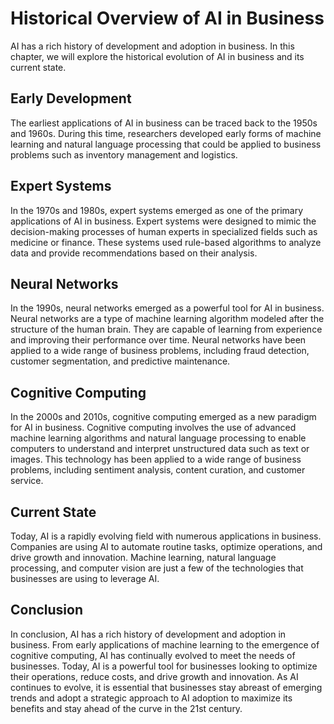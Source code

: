 Historical Overview of AI in Business
==============================================================================

AI has a rich history of development and adoption in business. In this chapter, we will explore the historical evolution of AI in business and its current state.

Early Development
-----------------

The earliest applications of AI in business can be traced back to the 1950s and 1960s. During this time, researchers developed early forms of machine learning and natural language processing that could be applied to business problems such as inventory management and logistics.

Expert Systems
--------------

In the 1970s and 1980s, expert systems emerged as one of the primary applications of AI in business. Expert systems were designed to mimic the decision-making processes of human experts in specialized fields such as medicine or finance. These systems used rule-based algorithms to analyze data and provide recommendations based on their analysis.

Neural Networks
---------------

In the 1990s, neural networks emerged as a powerful tool for AI in business. Neural networks are a type of machine learning algorithm modeled after the structure of the human brain. They are capable of learning from experience and improving their performance over time. Neural networks have been applied to a wide range of business problems, including fraud detection, customer segmentation, and predictive maintenance.

Cognitive Computing
-------------------

In the 2000s and 2010s, cognitive computing emerged as a new paradigm for AI in business. Cognitive computing involves the use of advanced machine learning algorithms and natural language processing to enable computers to understand and interpret unstructured data such as text or images. This technology has been applied to a wide range of business problems, including sentiment analysis, content curation, and customer service.

Current State
-------------

Today, AI is a rapidly evolving field with numerous applications in business. Companies are using AI to automate routine tasks, optimize operations, and drive growth and innovation. Machine learning, natural language processing, and computer vision are just a few of the technologies that businesses are using to leverage AI.

Conclusion
----------

In conclusion, AI has a rich history of development and adoption in business. From early applications of machine learning to the emergence of cognitive computing, AI has continually evolved to meet the needs of businesses. Today, AI is a powerful tool for businesses looking to optimize their operations, reduce costs, and drive growth and innovation. As AI continues to evolve, it is essential that businesses stay abreast of emerging trends and adopt a strategic approach to AI adoption to maximize its benefits and stay ahead of the curve in the 21st century.
